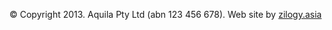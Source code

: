 &copy; Copyright 2013. Aquila Pty Ltd (abn 123 456 678). 
Web site by <a target="_blank" href="http://www.zilogy.asia#">zilogy.asia</a>